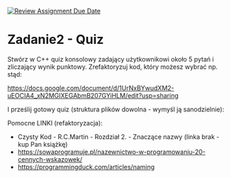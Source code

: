 [![Review Assignment Due Date](https://classroom.github.com/assets/deadline-readme-button-24ddc0f5d75046c5622901739e7c5dd533143b0c8e959d652212380cedb1ea36.svg)](https://classroom.github.com/a/TOHS5LQy)
# Zadanie2 - Quiz

Stwórz w C++ quiz konsolowy zadający użytkownikowi około 5 pytań i zliczający wynik punktowy. Zrefaktoryzuj kod, który możesz wybrać np. stąd:

https://docs.google.com/document/d/1UrNxBYwudXM2-uEOCIA4_xN2MGIXEGAbmB207GYiHLM/edit?usp=sharing

I prześlij gotowy quiz (struktura plików dowolna - wymyśl ją sanodzielnie):

Pomocne LINKI (refaktoryzacja):

- Czysty Kod - R.C.Martin - Rozdział 2. - Znaczące nazwy (linka brak - kup Pan książkę)
- https://sowaprogramuje.pl/nazewnictwo-w-programowaniu-20-cennych-wskazowek/
- https://programmingduck.com/articles/naming
